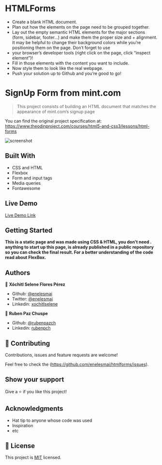 # HTMLForms
+ Create a blank HTML document.
+ Plan out how the elements on the page need to be grouped together.
+ Lay out the empty semantic HTML elements for the major sections (form, sidebar, footer…) and make them the proper size and + alignment. It may be helpful to change their background colors while you’re positioning them on the page. Don’t forget to use 
+ your browser’s developer tools (right click on the page, click “inspect element”)!
+ Fill in those elements with the content you want to include.
+ Now style them to look like the real webpage.
+ Push your solution up to Github and you’re good to go!

# SignUp Form from mint.com

> This project consists of building an HTML document that matches the appearance of mint.com’s signup page

You can find the original project specification at: https://www.theodinproject.com/courses/html5-and-css3/lessons/html-forms

![screenshot](./img/screem-site.png)

## Built With

- CSS and HTML
- Flexbox
- Form and input tags
- Media queries
- Fontawesome

## Live Demo

[Live Demo Link](https://rawcdn.githack.com/enelesmai/HTMLForms/71d392b1e96e38074c4e29a6c84f5d15fcab9680/index.html)


## Getting Started

**This is a static page and was made using  CSS & HTML, you don't need .**
**anything to start up this page, is already published in a public repository so you can check the final result. For a better understanding of the code read about FlexBox.**


## Authors

👤 **Xóchitl Selene Flores Pérez**

- Github: [@enelesmai](https://github.com/enelesmai)
- Twitter: [@enelesmai](https://twitter.com/enelesmai)
- Linkedin: [xochitlselene](https://linkedin.com/in/xochitlselene)

👤 **Ruben Paz Chuspe**

- Github: [@rubenpazch](https://github.com/rubenpazch)
- Linkedin: [rubenpch](https://www.linkedin.com/in/rubenpch/)

## 🤝 Contributing

Contributions, issues and feature requests are welcome!

Feel free to check the (https://github.com/enelesmai/htmlforms/issues).

## Show your support

Give a ⭐️ if you like this project!

## Acknowledgments

- Hat tip to anyone whose code was used
- Inspiration
- etc

## 📝 License

This project is [MIT](lic.url) licensed.